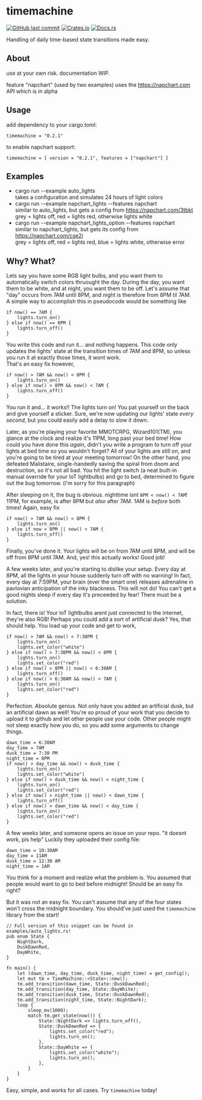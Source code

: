 # timemachine

[![GitHub last commit](https://img.shields.io/github/last-commit/barrowsys/timemachine)](https://github.com/barrowsys/timemachine)
[![Crates.io](https://img.shields.io/crates/v/timemachine)](https://crates.io/crates/timemachine/)
[![Docs.rs](https://docs.rs/timemachine/badge.svg)](https://docs.rs/timemachine)

Handling of daily time-based state transitions made easy.

## About
use at your own risk. documentation WIP.

feature "napchart" (used by two examples) uses the https://napchart.com API which is in alpha

## Usage

add dependency to your cargo.toml:
```
timemachine = "0.2.1"
```
to enable napchart support:
```
timemachine = [ version = "0.2.1", features = ["napchart"] ]
```

## Examples
- cargo run --example auto_lights  
    takes a configuration and simulates 24 hours of light colors
- cargo run --example napchart_lights --features napchart  
    similar to auto_lights, but gets a config from https://napchart.com/3tbkt  
    grey = lights off, red = lights red, otherwise lights white
- cargo run --example napchart_lights_option --features napchart  
    similar to napchart_lights, but gets its config from https://napchart.com/cse2j  
    grey = lights off, red = lights red, blue = lights white, otherwise error

## Why? What?
Lets say you have some RGB light bulbs, and you want them to automatically switch colors thruought the day.
During the day, you want them to be white, and at night, you want them to be off.
Let's assume that "day" occurs from 7AM until 8PM, and night is therefore from 8PM til 7AM.  
A simple way to accomplish this in pseudocode would be something like
```
if now() == 7AM {
    lights.turn_on()
} else if now() == 8PM {
    lights.turn_off()
}
```
You write this code and run it... and nothing happens.
This code only updates the lights' state at the transition times of 7AM and 8PM, so unless you run it at exactly those times, it wont work.  
That's an easy fix however,
```
if now() > 7AM && now() < 8PM {
	lights.turn_on()
} else if now() > 8PM && now() < 7AM {
	lights.turn_off()
}
```
You run it and... it works!! The lights turn on!
You pat yourself on the back and give yourself a sticker.
Sure, we're now updating our lights' state *every second*, but you could easily add a delay to slow it down.

Later, as you're playing your favorite MMOTCRPG, Wizard101(TM), you glance at the clock and realize it's 11PM, long past your bed time!
How could you have done this *again*, didn't you write a program to turn off your lights at bed time so you wouldn't forget?
All of your lights are still on, and you're going to be tired at your meeting tomorrow!
On the other hand, you defeated Malistaire, single-handedly saving the spiral from doom and destruction, so it's not all bad.
You hit the light switch (a neat built-in manual override for your IoT lightbulbs) and go to bed, determined to figure out the bug tomorrow.
(i'm sorry for this paragraph)

After sleeping on it, the bug is obvious. nighttime isnt `8PM < now() < 7AM`!
11PM, for example, is after 8PM but *also* after 7AM. 1AM is *before* both times!
Again, easy fix
```
if now() > 7AM && now() < 8PM {
	lights.turn_on()
} else if now > 8PM || now() < 7AM {
	lights.turn_off()
}
```
Finally, you've done it. Your lights will be on from 7AM until 8PM, and will be off from 8PM until 7AM.
And, yes! this actually works! Good job!

A few weeks later, and you're starting to dislike your setup.
Every day at 8PM, all the lights in your house suddenly turn off with no warning!
In fact, every day at 7:59PM, your brain (ever the smart one) releases adrenaline in pavlovian anticipation of the inky blackness.
This will not do! You can't get a good nights sleep if every day it's preceeded by fear! There must be a solution.

In fact, there is! Your IoT lightbulbs arent just connected to the internet, they're also RGB!
Perhaps you could add a sort of artificial dusk? Yes, that should help. You load up your code and get to work,
```
if now() > 7AM && now() < 7:30PM {
	lights.turn_on()
	lights.set_color("white")
} else if now() > 7:30PM && now() < 8PM {
	lights.turn_on()
	lights.set_color("red")
} else if now() > 8PM || now() < 6:30AM {
	lights.turn_off()
} else if now() > 6:30AM && now() < 7AM {
	lights.turn_on()
	lights.set_color("red")
}
```
Perfection. Absolute genius. Not only have you added an artificial dusk, but an artificial dawn as well!
You're so proud of your work that you decide to upload it to github and let other people use your code.
Other people might not sleep exactly how you do, so you add some arguments to change things.

```
dawn_time = 6:30AM
day_time = 7AM
dusk_time = 7:30 PM
night_time = 8PM
if now() > day_time && now() < dusk_time {
	lights.turn_on()
	lights.set_color("white")
} else if now() > dusk_time && now() < night_time {
	lights.turn_on()
	lights.set_color("red")
} else if now() > night_time || now() < dawn_time {
	lights.turn_off()
} else if now() > dawn_time && now() < day_time {
	lights.turn_on()
	lights.set_color("red")
}
```

A few weeks later, and someone opens an issue on your repo.
"it doesnt work, pls help"
Luckily they uploaded their config file:
```
dawn_time = 10:30AM
day_time = 11AM
dusk_time = 12:30 AM
night_time = 1AM
```
You think for a moment and realize what the problem is.
You assumed that people would want to go to bed before midnight!
Should be an easy fix right?

But it was not an easy fix. You can't assume that any of the four states won't cross the midnight boundary.
You should've just used the `timemachine` library from the start!
```
// Full version of this snippet can be found in examples/auto_lights.rs!
pub enum State {
    NightDark,
    DuskDawnRed,
    DayWhite,
}

fn main() {
    let (dawn_time, day_time, dusk_time, night_time) = get_config();
    let mut tm = TimeMachine::<State>::new();
    tm.add_transition(dawn_time, State::DuskDawnRed);
    tm.add_transition(day_time, State::DayWhite);
    tm.add_transition(dusk_time, State::DuskDawnRed);
    tm.add_transition(night_time, State::NightDark);
    loop {
        sleep_ms(1000);
        match tm.get_state(now()) {
            State::NightDark => lights.turn_off(),
            State::DuskDawnRed => {
                lights.set_color("red");
                lights.turn_on();
            },
            State::DayWhite => {
                lights.set_color("white");
                lights.turn_on();
            },
        }
    }
}
```
Easy, simple, and works for all cases. Try `timemachine` today!


